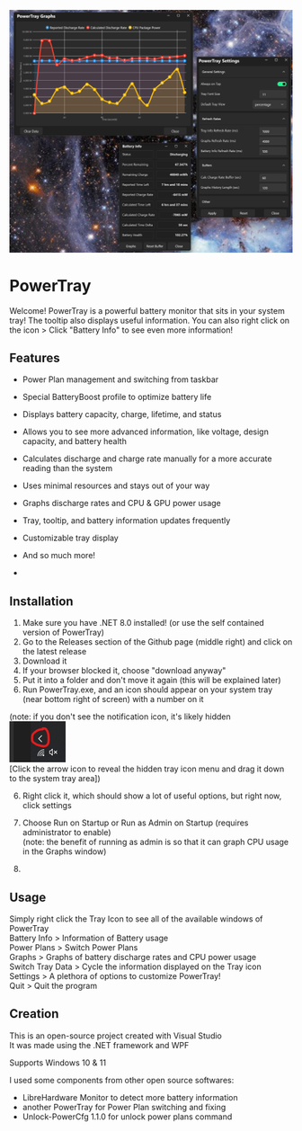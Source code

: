 ![Alt text](Branding.png?raw=true "")

# PowerTray
Welcome! PowerTray is a powerful battery monitor that sits in your system tray!
The tooltip also displays useful information.
You can also right click on the icon > Click "Battery Info" to see even more information!


## Features
- Power Plan management and switching from taskbar
- Special BatteryBoost profile to optimize battery life
- Displays battery capacity, charge, lifetime, and status
- Allows you to see more advanced information, like voltage, design capacity, and battery health
- Calculates discharge and charge rate manually for a more accurate reading than the system
- Uses minimal resources and stays out of your way
- Graphs discharge rates and CPU & GPU power usage
- Tray, tooltip, and battery information updates frequently
- Customizable tray display
- And so much more!

- 
## Installation
1. Make sure you have .NET 8.0 installed! (or use the self contained version of PowerTray)
2. Go to the Releases section of the Github page (middle right) and click on the latest release
2. Download it
3. If your browser blocked it, choose "download anyway"
4. Put it into a folder and don't move it again (this will be explained later)
5. Run PowerTray.exe, and an icon should appear on your system tray (near bottom right of screen) with a number on it  

(note: if you don't see the notification icon, it's likely hidden  
![Alt text](HiddenTray.png?raw=true "")  
[Click the arrow icon to reveal the hidden tray icon menu and drag it down to the system tray area])  

6. Right click it, which should show a lot of useful options, but right now, click settings
7. Choose Run on Startup or Run as Admin on Startup (requires administrator to enable)  
(note: the benefit of running as admin is so that it can graph CPU usage in the Graphs window)

1. 
## Usage
Simply right click the Tray Icon to see all of the available windows of PowerTray  
Battery Info > Information of Battery usage  
Power Plans > Switch Power Plans  
Graphs > Graphs of battery discharge rates and CPU power usage  
Switch Tray Data > Cycle the information displayed on the Tray icon  
Settings > A plethora of options to customize PowerTray!  
Quit > Quit the program  


## Creation
This is an open-source project created with Visual Studio  
It was made using the .NET framework and WPF  

Supports Windows 10 & 11  

I used some components from other open source softwares:  
- LibreHardware Monitor to detect more battery information
- another PowerTray for Power Plan switching and fixing
- Unlock-PowerCfg 1.1.0 for unlock power plans command
